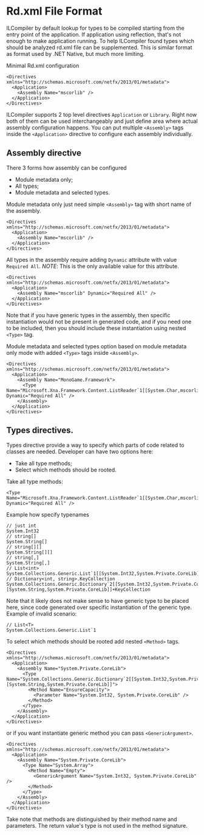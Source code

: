 Rd.xml File Format
==================

ILCompiler by default lookup for types to be compiled starting from the entry point of the application. If application using reflection, that's not enough to make application running.
To help ILCompiler found types which should be analyzed rd.xml file can be supplemented. This is similar format as format used by .NET Native, but much more limiting.

Minimal Rd.xml configuration

```
<Directives xmlns="http://schemas.microsoft.com/netfx/2013/01/metadata">
  <Application>
    <Assembly Name="mscorlib" />
  </Application>
</Directives>
```

ILCompiler supports 2 top level directives `Application` or `Library`. Right now both of them can be used interchangeably and just define area where actual assembly configuration happens.
You can put multiple `<Assembly>` tags inside the `<Application>` directive to configure each assembly individually.

## Assembly directive

There 3 forms how assembly can be configured
- Module metadata only;
- All types;
- Module metadata and selected types.

Module metadata only just need simple `<Assembly>` tag with short name of the assembly.
```
<Directives xmlns="http://schemas.microsoft.com/netfx/2013/01/metadata">
  <Application>
    <Assembly Name="mscorlib" />
  </Application>
</Directives>
```

All types in the assembly require adding `Dynamic` attribute with value `Required All`. *NOTE*: This is the only available value for this attribute.
```
<Directives xmlns="http://schemas.microsoft.com/netfx/2013/01/metadata">
  <Application>
    <Assembly Name="mscorlib" Dynamic="Required All" />
  </Application>
</Directives>
```
Note that if you have generic types in the assembly, then specific instantiation would not be present in generated code, and if you need one to be included,
then you should include these instantiation using nested `<Type>` tag.

Module metadata and selected types option based on module metadata only mode with added `<Type>` tags inside `<Assembly>`.
```
<Directives xmlns="http://schemas.microsoft.com/netfx/2013/01/metadata">
  <Application>
    <Assembly Name="MonoGame.Framework">
      <Type Name="Microsoft.Xna.Framework.Content.ListReader`1[[System.Char,mscorlib]]" Dynamic="Required All" />
    </Assembly>
  </Application>
</Directives>
```

## Types directives.
Types directive provide a way to specify which parts of code related to classes are needed. Developer can have two options here: 
- Take all type methods;
- Select which methods should be rooted.

Take all type methods:
```
<Type Name="Microsoft.Xna.Framework.Content.ListReader`1[[System.Char,mscorlib]]" Dynamic="Required All" />
```

Example how specify typenames
```
// just int
System.Int32
// string[]
System.String[]
// string[][]
System.String[][]
// string[,]
System.String[,]
// List<int>
System.Collections.Generic.List`1[[System.Int32,System.Private.CoreLib]]
// Dictionary<int, string>.KeyCollection
System.Collections.Generic.Dictionary`2[[System.Int32,System.Private.CoreLib],[System.String,System.Private.CoreLib]]+KeyCollection
```

Note that it likely does not make sense to have generic type to be placed here, since code generated over specific instantiation of the generic type.
Example of invalid scenario:
```
// List<T>
System.Collections.Generic.List`1
```

To select which methods should be rooted add nested `<Method>` tags.
```
<Directives xmlns="http://schemas.microsoft.com/netfx/2013/01/metadata">
  <Application>
    <Assembly Name="System.Private.CoreLib">
      <Type Name="System.Collections.Generic.Dictionary`2[[System.Int32,System.Private.CoreLib],[System.String,System.Private.CoreLib]]">
        <Method Name="EnsureCapacity">
          <Parameter Name="System.Int32, System.Private.CoreLib" />
        </Method>
      </Type>
    </Assembly>
  </Application>
</Directives>
```
or if you want instantiate generic method you can pass `<GenericArgument>`.
```
<Directives xmlns="http://schemas.microsoft.com/netfx/2013/01/metadata">
  <Application>
    <Assembly Name="System.Private.CoreLib">
      <Type Name="System.Array">
        <Method Name="Empty">
          <GenericArgument Name="System.Int32, System.Private.CoreLib" />
        </Method>
      </Type>
    </Assembly>
  </Application>
</Directives>
```

Take note that methods are distinguished by their method name and parameters. The return value's type is not used in the method signature.
